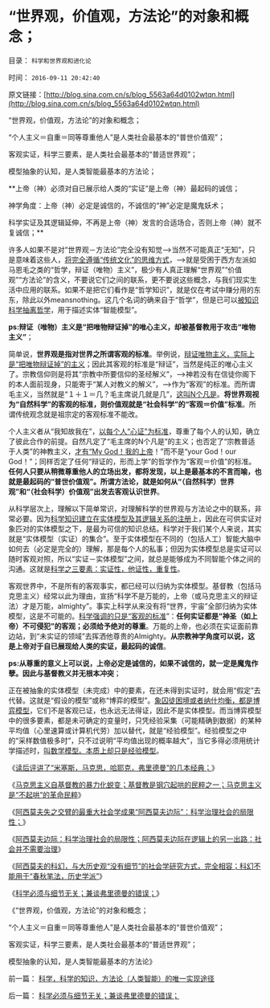 # “世界观，价值观，方法论”的对象和概念；

目录： `科学和世界观和进化论` 

时间： `2016-09-11 20:42:40` 

原文链接：[http://blog.sina.com.cn/s/blog_5563a64d0102wtqn.html](http://blog.sina.com.cn/s/blog_5563a64d0102wtqn.html)

“世界观，价值观，方法论”的对象和概念；

“个人主义＝自重＝同等尊重他人”是人类社会最基本的“普世价值观”；

客观实证，科学三要素，是人类社会最基本的“普适世界观”；

模型抽象的认知，是人类智能最基本的方法论；

**上帝（神）必须对自已展示给人类的“实证”是上帝（神）最起码的诚信；

神学角度：上帝（神）必定是诚信的，不诚信的“神”必定是魔鬼妖术；

科学实证及其逻辑延伸，不再是上帝（神）发言的合适场合，否则上帝（神）就不复诚信；**

许多人如果不是对“世界观－方法论”完全没有知觉——>当然不可能真正“无知”，只是意味着这些人，[将完全遵循“传统文化”的思维方式](../../../2010/2/11/世界观方法论和意识行为的参考定义.md)，——>就是受困于西方左派如马恩毛之类的“哲学，辩证（唯物）主义”，极少有人真正理解“世界观”“价值观”“方法论”的含义，不要说它们之间的联系，更不要说这些概念，与我们现实生活中应用的联系。如果不是把它们看作是“哲学知识”，就是仅在考试中赚分用的东东，除此以外meansnothing。这几个名词的确来自于“哲学”，但是已可以[被知识科学抽离哲学](../../../2014/3/10/知识科学,素质教育与填鸭工程的冲突.md)，用于描述实体“智能模型”。

**ps:辩证（唯物）主义是“把唯物辩证掉”的唯心主义，却被基督教用于攻击“唯物主义”**；

简单说，**世界观是指对世界之所谓客观的标准**。举例说，[辩证唯物主义，实际上是“把唯物辩证掉”的主义](../../../2009/11/29/“科学不是理论”！信仰理论的标榜和幻灭.md)；因此其客观的标准是“辩证”，当然是纯正的唯心主义了。宗教信仰则是将其“宗教中所要信仰的圣经解义”，——>神若没有在信徒你阁下的本人面前现身，只能寄于“某人对教义的解义”，——>作为“客观”的标准。而所谓毛主义，当然就是“１＋１＝几？毛主席说几就是几”，[这叫N个凡是](http://darthvad.blog.sohu.com/132102586.html)。**将世界观视为“自然科学”的客观的标准，则价值观就是“社会科学”的“客观＝价值”标准**。所谓传统观念就是祖宗定的客观标准不能改。

个人主义者从“我知故我在”，[以每个人“心证”为标准](../../../2009/6/19/科学认知是唯心信仰和唯物主义共存条件.md)，尊重了每个人的认知，确立了彼此合作的前提。自然凡定了“毛主席的N个凡是”的主义；也否定了“宗教普适于人类”的神教主义，[才有“My
God！我的上帝](../../../2009/6/19/“已所不欲，勿施于人”就是普世的价值观.md)！”而不是“your God！our
God！”；同样否定了任何“辩证的，形而上学”的哲学作为“客观＝价值”的标准。**任何人只要从稍微尊重他人的立场出发，都将发现，以上是最基本的不言而喻，也就是最起码的“普世价值观”。所谓方法论，就是如何从“（自然科学）世界观”和“（社会科学）价值观”出发去客观认识世界**。

从科学层次上，理解以下简单常识，对理解科学的世界观与方法论之中的联系，非常必要。因为[科学知识建立在实体模型及其逻辑关系的注册](../../../2012/3/15/科学中没有哲学的位置；信仰的位置在那里？.md)上，因此在可供实证对象匹对的实体模型之下，是最为可信的知识总结。科学对于我们某个人来说，其实就是“实体模型（实证）的集合”。至于实体模型在不同的（包括人工）智能大脑中如何去（必定是完全的）理解，那是每个人的私事；但因为实体模型总是实证可以随时客观对照，所以“实证－实体模型”之间，就总是能够成为不同智能个体之间的沟通。这就是[科学之三要素：实证性，他证性，重复性](../../../2009/6/5/构成科学完备性的基础断言就是三要素.md)。

客观世界中，不是所有的客观事实，都已经可以归纳为实体模型。基督教（包括马克思主义）经常以此为理由，宣扬“科学不是万能的，上帝（或马克思主义的辩证法）才是万能，almighty”。事实上科学从来没有将“世界，宇宙”全部归纳为实体模型，这是不可能的。[科学强调的只是“客观的标准](../../../2013/12/16/伪命题的来源，“利率－市盈率”中的机会成本（替代）的思路.md)”：**任何实证都是“神圣（如上帝）不可侵犯”的客观；必须给予绝对的尊重**。万能的上帝，也必须在实证面前靠边站，到“未实证的领域”去挥洒他尊贵的Almighty。**从宗教神学角度可以说，这是上帝对于自已展现给人类的实证，最起码的诚信**。

**ps:从尊重的意义上可以说，上帝必定是诚信的，如果不诚信的，就一定是魔鬼作孽。因此与基督教义并无根本冲突**；

正在被抽象的实体模型（未完成）中的要素，在还未得到实证时，就会用“假定”去代替。这就是“假设的模型”或称“博弈的模型”。[象囚徒困境或者纳什均衡，都是博弈模型](../../../2011/10/24/新制度学派滥用数学，依赖于虚构的假设.md)，它们不是客观已证，也永远无法得证，因此不是实体模型。而当博弈模型中的很多要素，都是未可确定的变量时，只凭经验采集（可能精确到数据）的某种平均值（心里速算或计算机代劳）加以替代，就是“经验模型”。经验模型之中的“采样数值极多时”，只不过说明“平均值出现的概率越大”，当它多得必须用统计学描述时，[叫数学模型。本质上却只是经验模型](../../../2015/10/6/经验模型的伪科学性，不会因为量化和数学滥用而改变；.md)。

《[读后评讲了“米塞斯，马克思，哈耶克，弗里德曼”的几本经典；](../../../2016/9/5/导读“米塞斯，马克思，哈耶克，弗里德曼”的几本经典；.md)》

《[马克思主义自基督教的暴力化蜕变；基督教是钢穴起哄的民粹之一；马克思主义是“不起哄”的革命民粹](../../../2016/9/6/再说基督教与马克思主义的关系与异同；.md)》

《[阿西莫夫失之交臂的最重大社会学成果“阿西莫夫边际”：科学治理社会的局限性；](../../../2016/9/7/卡尔马克思是全球进步主义的“革命神灯”，及其“阿西莫夫边际”.md)》

《[阿西莫夫边际：科学治理社会的局限性；阿西莫夫边际在逻辑上的另一出路：社会并不需要治理](../../../2016/9/8/阿西莫夫边际：科学治理社会的局限性；.md)》

《[阿西莫夫的科幻，与大历史观“没有细节”的社会学研究方式，完全相容；科幻不能用于“春秋笔法，历史学派”](../../../2016/9/9/你们就是人性本私，你们自已就是黑爵.md)》

《[科学必须与细节无关；兼谈弗里德曼的错误；](../../../2016/9/10/科学必须与细节无关；兼谈弗里德曼的错误；.md)》

《“世界观，价值观，方法论”的对象和概念；

“个人主义＝自重＝同等尊重他人”是人类社会最基本的“普世价值观”；

客观实证，科学三要素，是人类社会最基本的“普适世界观”；

模型抽象的认知，是人类智能最基本的方法论》

前一篇： [科学，科学的知识，方法论（人类智能）的唯一实现途径](../../../2016/9/12/科学，科学的知识，方法论（人类智能）的唯一实现途径.md)

后一篇： [科学必须与细节无关；兼谈弗里德曼的错误；](../../../2016/9/10/科学必须与细节无关；兼谈弗里德曼的错误；.md)

